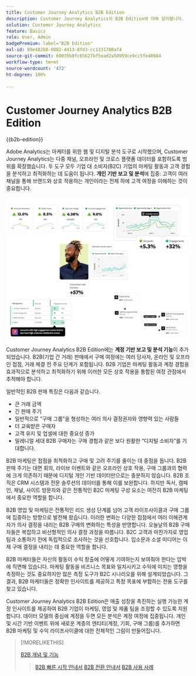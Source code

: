 ```yaml
---
title: Customer Journey Analytics B2B Edition
description: Customer Journey Analytics의 B2B Edition에 대해 알아봅니다.
solution: Customer Journey Analytics
feature: Basics
role: User, Admin
badgePremium: label="B2B Edition"
exl-id: 89e482b8-8082-4413-8fd3-cc1331780af4
source-git-commit: 60035b8fc65627bf5ead2a50959ce9cc5fe48604
workflow-type: tm+mt
source-wordcount: '472'
ht-degree: 100%

---
```



# Customer Journey Analytics B2B Edition

{{b2b-edition}}

Adobe Analytics는 마케터를 위한 웹 및 디지털 분석 도구로 시작했으며, Customer Journey Analytics는 다중 채널, 오프라인 및 크로스 플랫폼 데이터를 포함하도록 범위를 확장했습니다.  두 도구 모두 기업 대 소비자(B2C) 기업의 마케팅 활동과 고객 경험을 분석하고 최적화하는 데 도움이 됩니다. **개인 기반 보고 및 분석**&#x200B;에 집중: 고객이 여러 채널을 통해 브랜드와 상호 작용하는 개인이라는 전제 하에 고객 여정을 이해하는 것이 중요합니다.

![B2B 영웅 이미지](assets/b2b-image.png)
Customer Journey Analytics B2B Edition에는 **계정 기반 보고 및 분석 기능**&#x200B;이 추가되었습니다. B2B(기업 간 거래) 판매에서 구매 여정에는 여러 당사자, 온라인 및 오프라인 접점, 거래 체결 전 주요 단계가 포함됩니다. B2B 기업은 마케팅 활동과 계정 경험을 효과적으로 분석하고 최적화하기 위해 이러한 모든 상호 작용을 통합된 여정 관점에서 추적해야 합니다.

일반적인 B2B 판매 특징은 다음과 같습니다.

* 큰 거래 금액
* 긴 판매 주기
* 일반적으로 “구매 그룹”을 형성하는 여러 의사 결정권자와 영향력 있는 사람들
* 더 교육받은 구매자
* 고객 유지 및 업셀에 대한 중요성 증가
* 밀레니얼 세대 B2B 구매자는 구매 경험과 같은 보다 원활한 “디지털 소비자”를 기대합니다.

B2B 마케팅은 접점을 최적화하고 구매 및 고려 주기를 줄이는 데 중점을 둡니다. B2B 판매 주기는 대면 회의, 라이브 이벤트와 같은 오프라인 상호 작용, 구매 그룹과의 협력에 크게 의존하기 때문에 디지털 개인 기반 데이터만으로는 충분하지 않습니다. B2B 조직은 CRM 시스템과 전문 솔루션의 데이터를 통해 이를 보완합니다. 하지만 독서, 캠페인, 채널, 사이트 방문자와 같은 전통적인 B2C 마케팅 구성 요소는 여전히 B2B 마케팅에서 중요한 역할을 합니다.

B2B 영업 및 마케팅은 전통적인 리드 생성 단계를 넘어 고객 라이프사이클과 구매 그룹에 집중하는 방향으로 발전해 왔습니다. 이러한 변화는 다양한 접점에서 여러 이해관계자가 의사 결정을 내리는 B2B 구매의 변화하는 특성을 반영합니다. 오늘날의 B2B 구매자들은 복잡하고 비선형적인 의사 결정 과정을 따릅니다. B2C 고객과 마찬가지로 영업팀과 소통하기 전에 독립적으로 조사하는 것을 선호합니다. 입소문과 소셜 미디어는 이제 구매 결정을 내리는 데 중요한 역할을 합니다.

B2B 마케터들은 자신의 활동이 수익 창출에 어떻게 기여하는지 보여줘야 한다는 압박에 직면해 있습니다.  마케팅 활동을 비즈니스 목표와 일치시키고 수익에 미치는 영향을 측정하는 것도 중요하지만 많은 측정 도구가 B2C 시나리오를 위해 설계되었습니다. 그 결과, B2B 마케터들은 정확한 인사이트를 제공하고 특정 목표에 부합하는 전용 도구를 찾고 있습니다.

Customer Journey Analytics B2B Edition은 매출 성장을 촉진하는 실행 가능한 계정 인사이트를 제공하여 B2B 기업이 마케팅, 영업 및 제품 팀을 조정할 수 있도록 지원합니다. 데이터 모델의 중심에 계정을 두면 모든 분석은 계정 여정에 집중됩니다. 개인 및 시간 기반 이벤트 위에 새로운 계층의 엔티티(계정, 기회, 구매 그룹)를 추가하면 B2B 마케팅 및 수익 라이프사이클에 대한 전체적인 그림이 만들어집니다.


>[!MORELIKETHIS]
>
>[B2B 개념 및 기능](cja-b2b-concepts-features.md)
>>[B2B 빠른 시작 안내서](cja-b2b-quick-start-guide.md)
>>[B2B 전환 안내서](cja-b2b-transition.md)
>>[B2B 사용 사례](/help/use-cases/b2b/b2b-edition/use-cases-overview.md)
>
